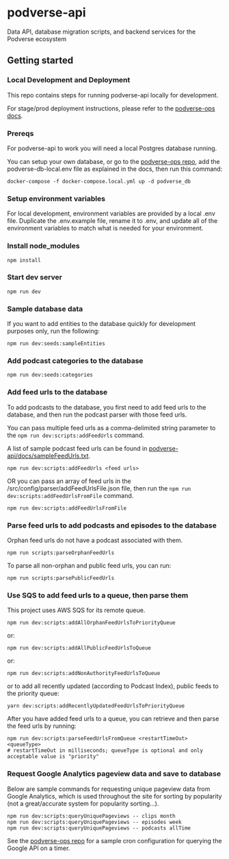 # podverse-api

Data API, database migration scripts, and backend services for the Podverse ecosystem

## Getting started

### Local Development and Deployment
This repo contains steps for running podverse-api locally for development.

For stage/prod deployment instructions, please refer to the
[podverse-ops docs](https://github.com/podverse/podverse-ops).

### Prereqs

For podverse-api to work you will need a local Postgres database running.

You can setup your own database, or go to the
[podverse-ops repo](https://github.com/podverse/podverse-ops), add the podverse-db-local.env file as explained in the docs, then run this command:

```
docker-compose -f docker-compose.local.yml up -d podverse_db
```

### Setup environment variables

For local development, environment variables are provided by a local .env file. Duplicate the .env.example file, rename it to .env, and update all of the environment variables to match what is needed for your environment.

### Install node_modules

```
npm install
```

### Start dev server

```
npm run dev
```

### Sample database data

If you want to add entities to the database quickly for development purposes only, run the following:

```
npm run dev:seeds:sampleEntities
```

### Add podcast categories to the database

```
npm run dev:seeds:categories
```

### Add feed urls to the database

To add podcasts to the database, you first need to add feed urls to the
database, and then run the podcast parser with those feed urls.

You can pass multiple feed urls as a comma-delimited string parameter to the
`npm run dev:scripts:addFeedUrls` command.

A list of sample podcast feed urls can be found in
[podverse-api/docs/sampleFeedUrls.txt](https://github.com/podverse/podverse-api/tree/deploy/docs/sampleFeedUrls.txt).

```
npm run dev:scripts:addFeedUrls <feed urls>
```

OR you can pass an array of feed urls in the /src/config/parser/addFeedUrlsFile.json file,
then run the `npm run dev:scripts:addFeedUrlsFromFile` command.

```
npm run dev:scripts:addFeedUrlsFromFile
```

### Parse feed urls to add podcasts and episodes to the database

Orphan feed urls do not have a podcast associated with them.

```
npm run scripts:parseOrphanFeedUrls
```

To parse all non-orphan and public feed urls, you can run:

```
npm run scripts:parsePublicFeedUrls
```

### Use SQS to add feed urls to a queue, then parse them

This project uses AWS SQS for its remote queue.

```
npm run dev:scripts:addAllOrphanFeedUrlsToPriorityQueue
```

or:

```
npm run dev:scripts:addAllPublicFeedUrlsToQueue
```

or:

```
npm run dev:scripts:addNonAuthorityFeedUrlsToQueue
```

or to add all recently updated (according to Podcast Index), public feeds to the priority queue:

```
yarn dev:scripts:addRecentlyUpdatedFeedUrlsToPriorityQueue
```

After you have added feed urls to a queue, you can retrieve and then parse
the feed urls by running:

```
npm run dev:scripts:parseFeedUrlsFromQueue <restartTimeOut> <queueType>
# restartTimeOut in milliseconds; queueType is optional and only acceptable value is "priority"
```

### Request Google Analytics pageview data and save to database

Below are sample commands for requesting unique pageview data from Google
Analytics, which is used throughout the site for sorting by popularity (not a
great/accurate system for popularity sorting...).

```
npm run dev:scripts:queryUniquePageviews -- clips month
npm run dev:scripts:queryUniquePageviews -- episodes week
npm run dev:scripts:queryUniquePageviews -- podcasts allTime
```

See the [podverse-ops repo](https://github.com/podverse/podverse-ops) for a sample
cron configuration for querying the Google API on a timer.
